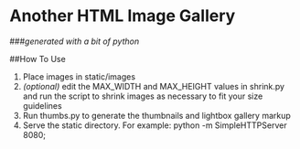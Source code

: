 # Another HTML Image Gallery
###*generated with a bit of python*

##How To Use
1. Place images in static/images
2. *(optional)* edit the MAX_WIDTH and MAX_HEIGHT values in shrink.py and run the script to shrink images as necessary to fit your size guidelines
3. Run thumbs.py to generate the thumbnails and lightbox gallery markup
4. Serve the static directory.  For example:
	python -m SimpleHTTPServer 8080; 
